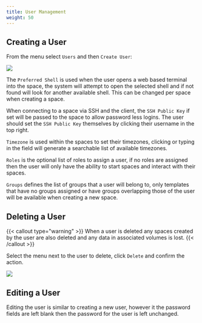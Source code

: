 ```yaml
---
title: User Management
weight: 50
---
```


## Creating a User

From the menu select `Users` and then `Create User`:

![](/docs/administration/create-user.webp)

The `Preferred Shell` is used when the user opens a web based terminal into the space, the system will attempt to open the selected shell and if not found will look for another available shell. This can be changed per space when creating a space.

When connecting to a space via SSH and the client, the `SSH Public Key` if set will be passed to the space to allow password less logins. The user should set the `SSH Public Key` themselves by clicking their username in the top right.

`Timezone` is used within the spaces to set their timezones, clicking or typing in the field will generate a searchable list of available timezones.

`Roles` is the optional list of roles to assign a user, if no roles are assigned then the user will only have the ability to start spaces and interact with their spaces.

`Groups` defines the list of groups that a user will belong to, only templates that have no groups assigned or have groups overlapping those of the user will be available when creating a new space.

## Deleting a User

{{< callout type="warning" >}}
  When a user is deleted any spaces created by the user are also deleted and any data in associated volumes is lost.
{{< /callout >}}

Select the menu next to the user to delete, click `Delete` and confirm the action.

![](/docs/administration/user-menu.webp)


## Editing a User

Editing the user is similar to creating a new user, however it the password fields are left blank then the password for the user is left unchanged.
